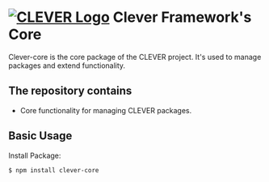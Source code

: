# [![CLEVER Logo](https://raw.githubusercontent.com/imperodesign/clever-system/development/assets/src/site/img/clever-logo.png)](http://cleverframework.io/) Clever Framework's Core

Clever-core is the core package of the CLEVER project. It's used to manage packages and extend functionality.

## The repository contains
* Core functionality for managing CLEVER packages.

## Basic Usage

Install Package:
```
$ npm install clever-core
```
